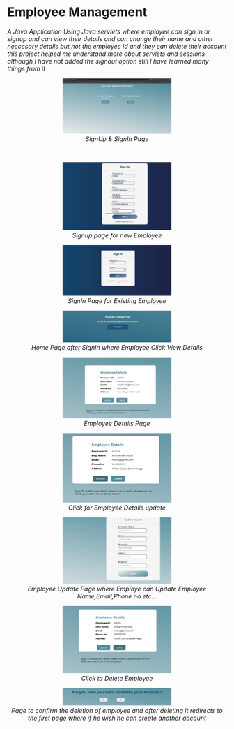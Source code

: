 # Employee Management
*A Java Application Using Java servlets where employee can sign in or signup and can view their details and can change their name and other neccesary details but not the employee id and they can delete their account this project helped me understand more about servlets and sessions although I have not added the signout option still I have learned many things from it*


<p align="center">
  <img src="https://github.com/aqibmohammed/EmployeeManagemnet/blob/main/Signup%20and%20Signin.png" alt="Signp and SignIn Page" width="250">
  <br>
    <em>SignUp & SignIn Page</em>
</p>
<br/>
<p align="center">
    <img src="https://github.com/aqibmohammed/EmployeeManagemnet/blob/main/Signup.png" alt="Signup page" width="250">
  <br>
    <em>Signup page for new Employee</em>
</p>

<p align="center">
    <img src="https://github.com/aqibmohammed/EmployeeManagemnet/blob/main/Signin.png" alt="SignIn Page" width="250">
  <br>
    <em>SignIn Page for Existing Employee</em>
</p>
<p align="center">
    <img src="https://github.com/aqibmohammed/EmployeeManagemnet/blob/main/Home%20Page.png" alt="Home Page" width="250">
  <br>
    <em>Home Page after SignIn where Employee Click View Details</em>
</p>
<p align="center">
    <img src="https://github.com/aqibmohammed/EmployeeManagemnet/blob/main/Employee%20Details.png" alt="click Delete Product" width="250">
  <br>
    <em>Employee Details Page</em>
</p>
<p align="center">
    <img src="https://github.com/aqibmohammed/EmployeeManagemnet/blob/main/Click%20Update%20Employee.png" alt="Prodcut and accesories gets deleted" width="250">
  <br>
    <em>Click for Employee Details update</em>
</p>

<p align="center">
    <img src="https://github.com/aqibmohammed/EmployeeManagemnet/blob/main/Update%20Details.png" alt="Searching for Product" width="250">
  <br>
    <em>Employee Update Page where Employe can Update Employee Name,Email,Phone no etc...</em>
</p>

<p align="center">
    <img src="https://github.com/aqibmohammed/EmployeeManagemnet/blob/main/Click%20Delete%20Employee.png" alt="Clicking Employee Delete" width="250">
  <br>
    <em>Click to Delete Employee</em>
</p>

<p align="center">
    <img src="https://github.com/aqibmohammed/EmployeeManagemnet/blob/main/Delete%20Account.png" alt="Delete to assure" width="250">
  <br>
    <em>Page to confirm the deletion of employee and after deleting it redirects to the first page where if he wish he can create another account</em>
</p>
<!-- <figure class="image" align="center">
  <figcaption>Win Condition</figcaption>
</figure> -->
<!-- <img src="https://github.com/aqibmohammed/Tic-Tac-Toe_java/blob/main/Screenshot%202023-09-19%20232806.png" alt=wins width="250"> -->

